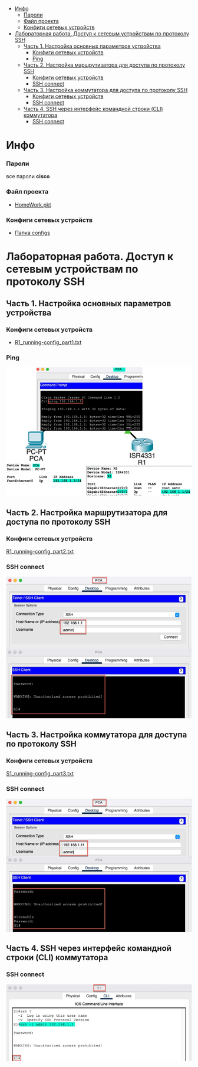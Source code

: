 <!-- TOC -->
* [Инфо](#инфо)
    * [Пароли](#пароли)
    * [Файл проекта](#файл-проекта-)
    * [Конфиги сетевых устройств](#конфиги-сетевых-устройств-)
* [Лабораторная работа. Доступ к сетевым устройствам по протоколу SSH](#лабораторная-работа-доступ-к-сетевым-устройствам-по-протоколу-ssh)
  * [Часть 1. Настройка основных параметров устройства](#часть-1-настройка-основных-параметров-устройства)
    * [Конфиги сетевых устройств](#конфиги-сетевых-устройств--1)
    * [Ping](#ping)
  * [Часть 2. Настройка маршрутизатора для доступа по протоколу SSH](#часть-2-настройка-маршрутизатора-для-доступа-по-протоколу-ssh)
    * [Конфиги сетевых устройств](#конфиги-сетевых-устройств)
    * [SSH connect](#ssh-connect)
  * [Часть 3. Настройка коммутатора для доступа по протоколу SSH](#часть-3-настройка-коммутатора-для-доступа-по-протоколу-ssh)
    * [Конфиги сетевых устройств](#конфиги-сетевых-устройств-1)
    * [SSH connect](#ssh-connect-1)
  * [Часть 4. SSH через интерфейс командной строки (CLI) коммутатора](#часть-4-ssh-через-интерфейс-командной-строки-cli-коммутатора)
    * [SSH connect](#ssh-connect-2)
<!-- TOC -->

# Инфо
### Пароли
все пароли **cisco** </br>

### Файл проекта 
- [HomeWork.pkt](cisco-packet-tracer/HomeWork.pkt) 

### Конфиги сетевых устройств 
- [Папка configs](cisco-packet-tracer/configs)

# Лабораторная работа. Доступ к сетевым устройствам по протоколу SSH
## Часть 1. Настройка основных параметров устройства
### Конфиги сетевых устройств 
- [R1_running-config_part1.txt](cisco-packet-tracer/configs/R1_running-config_part1.txt)

### Ping
![PCA_ping_R1.jpg](images/PCA_ping_R1.jpg)

## Часть 2. Настройка маршрутизатора для доступа по протоколу SSH
### Конфиги сетевых устройств
[R1_running-config_part2.txt](cisco-packet-tracer/configs/R1_running-config_part2.txt)

### SSH connect
![PCA_ssh_R1.jpg](images/PCA_ssh_R1.jpg)

## Часть 3. Настройка коммутатора для доступа по протоколу SSH
### Конфиги сетевых устройств
[S1_running-config_part3.txt](cisco-packet-tracer/configs/S1_running-config_part3.txt)

### SSH connect
![PCA_ssh_S1.jpg](images/PCA_ssh_S1.jpg)

## Часть 4. SSH через интерфейс командной строки (CLI) коммутатора
### SSH connect
![S1_ssh_R1.jpg](images/S1_ssh_R1.jpg)

